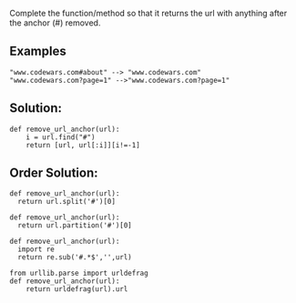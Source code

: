 Complete the function/method so that it returns the url with anything after the anchor (#) removed.

## Examples

```
"www.codewars.com#about" --> "www.codewars.com"
"www.codewars.com?page=1" -->"www.codewars.com?page=1"
```

## Solution:

```
def remove_url_anchor(url):
    i = url.find("#")
    return [url, url[:i]][i!=-1]
```

## Order Solution:

```
def remove_url_anchor(url):
  return url.split('#')[0]
```

```
def remove_url_anchor(url):
  return url.partition('#')[0]
```

```
def remove_url_anchor(url):
  import re
  return re.sub('#.*$','',url)
```

```
from urllib.parse import urldefrag
def remove_url_anchor(url):
    return urldefrag(url).url
```